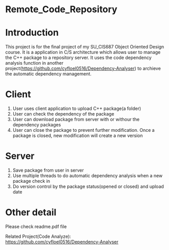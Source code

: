 # Remote_Code_Repository

# Introduction
This project is for the final project of my SU_CIS687 Object Oriented Design course. 
It is a application in C/S architecture which allows user to manage the C++ package to a repository server. It uses the code dependency analysis function in another project(<https://github.com/cyfloel0516/Dependency-Analyser>) to archieve the automatic dependency management.

# Client
1. User uses client application to upload C++ package(a folder)
2. User can check the dependency of the package
3. User can download package from server with or withour the dependency packages
4. User can close the package to prevent further modification. Once a package is closed, new modification will create a new version

# Server
1. Save package from user in server
2. Use multiple threads to do automatic dependency analysis when a new package check in
3. Do version control by the package status(opened or closed) and upload date

# Other detail
Please check readme.pdf file

Related Project(Code Analyze): <https://github.com/cyfloel0516/Dependency-Analyser>
